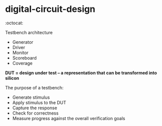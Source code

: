 # digital-circuit-design 
:octocat:

Testbench architecture 
* Generator
* Driver
* Monitor
* Scoreboard 
* Coverage

**DUT = design under test – a representation that can be transformed into silicon**

The purpose of a testbench:
* Generate stimulus
* Apply stimulus to the DUT
* Capture the response
* Check for correctness
* Measure progress against the overall verification goals
